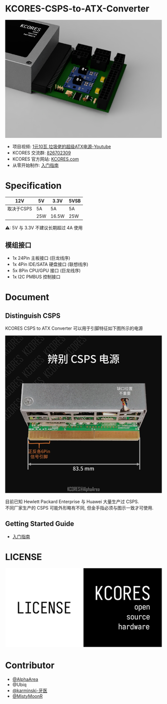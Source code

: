 # KCORES-CSPS-to-ATX-Converter

![KCORES CSPS to ATX Converter](Document/Image/Cover/Cover1.png)

- 项目视频: [1元10瓦 垃圾佬的超级ATX电源-Youtube](https://www.youtube.com/watch?v=Dy0Jgn7Dg4A)
- KCORES 交流群: [826702309](https://jq.qq.com/?_wv=1027&k=jcr07ZYG)
- KCORES 官方网站: [KCORES.com](https://kcores.com/)
- 从零开始制作: [入门指南](Document/Getting_Started_Guide.md)

# Specification

| 12V   | 5V    | 3.3V  | 5VSB  |
|-------|-------|-------|-------|
|取决于CSPS| 5A | 5A    | 5A    |
|       | 25W   | 16.5W | 25W   |

⚠: 5V 与 3.3V 不建议长期超过 4A 使用

## 模组接口
- 1x 24Pin 主板接口 (巨龙线序)
- 1x 4Pin IDE/SATA 硬盘接口 (联想线序)
- 5x 8Pin CPU/GPU 接口 (巨龙线序)
- 1x I2C PMBUS 控制接口

# Document

## Distinguish CSPS

KCORES CSPS to ATX Converter 可以用于引脚特征如下图所示的电源

![辨别 CSPS 电源](Document/Image/Cover/Distinguish_CSPS.jpg)

目前已知 Hewlett Packard Enterprise 与 Huawei 大量生产过 CSPS.  
不同厂家生产的 CSPS 可能外形略有不同, 但金手指必须与图示一致才可使用.  

## Getting Started Guide

- [入门指南](Document/Getting_Started_Guide.md)

# LICENSE

![KCORES 许可证](https://github.com/KCORES/kcores-license/raw/main/bandge/kcores-open-source-license-bandge.png)

# Contributor

- [@AlphaArea](https://github.com/alphaarea)
- @Ubiq
- [@karminski-牙医](https://github.com/karminski)
- [@MistyMoonR](https://github.com/MistyMoonR)
